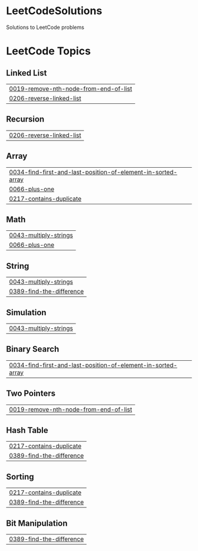 # LeetCodeSolutions
Solutions to LeetCode problems

<!---LeetCode Topics Start-->
# LeetCode Topics
## Linked List
|  |
| ------- |
| [0019-remove-nth-node-from-end-of-list](https://github.com/Rkunwar25/LeetCodeSolutions/tree/master/0019-remove-nth-node-from-end-of-list) |
| [0206-reverse-linked-list](https://github.com/Rkunwar25/LeetCodeSolutions/tree/master/0206-reverse-linked-list) |
## Recursion
|  |
| ------- |
| [0206-reverse-linked-list](https://github.com/Rkunwar25/LeetCodeSolutions/tree/master/0206-reverse-linked-list) |
## Array
|  |
| ------- |
| [0034-find-first-and-last-position-of-element-in-sorted-array](https://github.com/Rkunwar25/LeetCodeSolutions/tree/master/0034-find-first-and-last-position-of-element-in-sorted-array) |
| [0066-plus-one](https://github.com/Rkunwar25/LeetCodeSolutions/tree/master/0066-plus-one) |
| [0217-contains-duplicate](https://github.com/Rkunwar25/LeetCodeSolutions/tree/master/0217-contains-duplicate) |
## Math
|  |
| ------- |
| [0043-multiply-strings](https://github.com/Rkunwar25/LeetCodeSolutions/tree/master/0043-multiply-strings) |
| [0066-plus-one](https://github.com/Rkunwar25/LeetCodeSolutions/tree/master/0066-plus-one) |
## String
|  |
| ------- |
| [0043-multiply-strings](https://github.com/Rkunwar25/LeetCodeSolutions/tree/master/0043-multiply-strings) |
| [0389-find-the-difference](https://github.com/Rkunwar25/LeetCodeSolutions/tree/master/0389-find-the-difference) |
## Simulation
|  |
| ------- |
| [0043-multiply-strings](https://github.com/Rkunwar25/LeetCodeSolutions/tree/master/0043-multiply-strings) |
## Binary Search
|  |
| ------- |
| [0034-find-first-and-last-position-of-element-in-sorted-array](https://github.com/Rkunwar25/LeetCodeSolutions/tree/master/0034-find-first-and-last-position-of-element-in-sorted-array) |
## Two Pointers
|  |
| ------- |
| [0019-remove-nth-node-from-end-of-list](https://github.com/Rkunwar25/LeetCodeSolutions/tree/master/0019-remove-nth-node-from-end-of-list) |
## Hash Table
|  |
| ------- |
| [0217-contains-duplicate](https://github.com/Rkunwar25/LeetCodeSolutions/tree/master/0217-contains-duplicate) |
| [0389-find-the-difference](https://github.com/Rkunwar25/LeetCodeSolutions/tree/master/0389-find-the-difference) |
## Sorting
|  |
| ------- |
| [0217-contains-duplicate](https://github.com/Rkunwar25/LeetCodeSolutions/tree/master/0217-contains-duplicate) |
| [0389-find-the-difference](https://github.com/Rkunwar25/LeetCodeSolutions/tree/master/0389-find-the-difference) |
## Bit Manipulation
|  |
| ------- |
| [0389-find-the-difference](https://github.com/Rkunwar25/LeetCodeSolutions/tree/master/0389-find-the-difference) |
<!---LeetCode Topics End-->